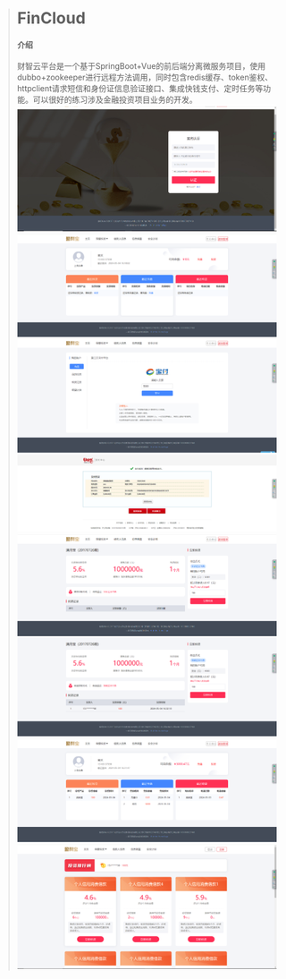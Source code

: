 ># FinCloud
>
>#### 介绍
> 财智云平台是一个基于SpringBoot+Vue的前后端分离微服务项目，使用dubbo+zookeeper进行远程方法调用，同时包含redis缓存、token鉴权、httpclient请求短信和身份证信息验证接口、集成快钱支付、定时任务等功能。可以很好的练习涉及金融投资项目业务的开发。
![示例图片](https://github.com/DragonLog/ylb/blob/main/pictureForExample/show1.png)
![示例图片](https://github.com/DragonLog/ylb/blob/main/pictureForExample/show2.png)
![示例图片](https://github.com/DragonLog/ylb/blob/main/pictureForExample/show3.png)
![示例图片](https://github.com/DragonLog/ylb/blob/main/pictureForExample/show4.png)
![示例图片](https://github.com/DragonLog/ylb/blob/main/pictureForExample/show5.png)
![示例图片](https://github.com/DragonLog/ylb/blob/main/pictureForExample/show6.png)
![示例图片](https://github.com/DragonLog/ylb/blob/main/pictureForExample/show7.png)
![示例图片](https://github.com/DragonLog/ylb/blob/main/pictureForExample/show8.png)
